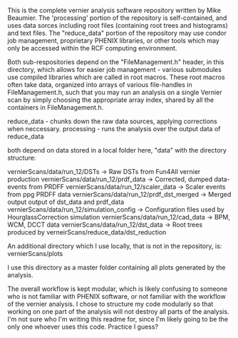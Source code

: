 This is the complete vernier analysis software repository written by Mike Beaumier. The
'processing' portion of the repository is self-contained, and uses data sorces including
root files (containing root trees and histograms) and text files. The "reduce_data"
portion of the repository may use condor job management, proprietary PHENIX libraries, or
other tools which may only be accessed within the RCF computing environment.

Both sub-respositories depend on the "FileManagement.h" header, in this directory, which
allows for easier job management - various submodules use compiled libraries which are
called in root macros. These root macros often take data, organized into arrays of various
file-handles in FileManagement.h, such that you may run an analysis on a single Vernier
scan by simply choosing the appropriate array index, shared by all the containers in
FileManagement.h.

reduce_data - chunks down the raw data sources, applying corrections when neccessary.
processing - runs the analysis over the output data of reduce_data

both depend on data stored in a local folder here, "data" with the directory structure:

  vernierScans/data/run_12/DSTs               -> Raw DSTs from Fun4All vernier production 
  vernierScans/data/run_12/prdf_data          -> Corrected, dumped data-events from PRDFF
  vernierScans/data/run_12/scaler_data        -> Scaler events from ppg PRDFF data
  vernierScans/data/run_12/prdf_dst_merged    -> Merged output output of dst_data and
                                                 prdf_data 
  vernierScans/data/run_12/simulation_config  -> Configuration files used by
                                                 HourglassCorrection simulation 
  vernierScans/data/run_12/cad_data           -> BPM, WCM, DCCT data
  vernierScans/data/run_12/dst_data           -> Root trees produced by
                                                 verneirScans/reduce_data/dst_reduction

An additional directory which I use locally, that is not in the repository, is:
  vernierScans/plots

I use this directory as a master folder containing all plots generated by the analysis.

The overall workflow is kept modular, which is likely confusing to someone who is not
familiar with PHENIX software, or not familiar with the workflow of the vernier analysis.
I chose to structure my code modularly so that working on one part of the analysis will
not destroy all parts of the analysis. I'm not sure who I'm writing this readme for, since
I'm likely going to be the only one whoever uses this code. Practice I guess?
